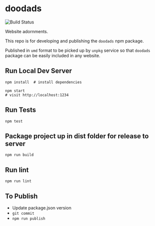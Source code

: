 # doodads

![Build Status](https://github.com/briangershon/doodads/workflows/Continuous%20Integration/badge.svg)

Website adornments.

This repo is for developing and publishing the `doodads` npm package.

Published in `umd` format to be picked up by `unpkg` service so that `doodads` package can be easily included in any website.

## Run Local Dev Server

    npm install  # install dependencies

    npm start
    # visit http://localhost:1234

## Run Tests

    npm test

## Package project up in dist folder for release to server

    npm run build

## Run lint

    npm run lint

## To Publish

* Update package.json version
* `git commit`
* `npm run publish`
